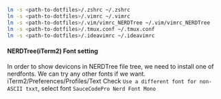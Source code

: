 ```bash
ln -s <path-to-dotfiles>/.zshrc ~/.zshrc
ln -s <path-to-dotfiles>/.vimrc ~/.vimrc
ln -s <path-to-dotfiles>/.vim/vimrc_NERDTree ~/.vim/vimrc_NERDTree
ln -s <path-to-dotfiles>/.tmux.conf ~/.tmux.conf
ln -s <path-to-dotfiles>/.ideavimrc ~/.ideavimrc
```

#### NERDTree(iTerm2) Font setting
In order to show devicons in NERDTree file tree, we need to install one of nerdfonts. We can try any other fonts if we want.
iTerm2/Preferences/Profiles/Text
Check `Use a different font for non-ASCII txxt`, select font `SauceCodePro Nerd Font Mono`

